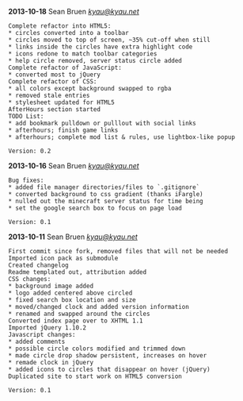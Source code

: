**2013-10-18**  Sean Bruen  *<kyau@kyau.net>*

    Complete refactor into HTML5:
    * circles converted into a toolbar
    * circles moved to top of screen, ~35% cut-off when still
    * links inside the circles have extra highlight code
    * icons redone to match toolbar categories
    * help circle removed, server status circle added
    Complete refactor of JavaScript:
    * converted most to jQuery
    Complete refactor of CSS:
    * all colors except background swapped to rgba
    * removed stale entries
    * stylesheet updated for HTML5
    AfterHours section started
    TODO List:
    * add bookmark pulldown or pulllout with social links
    * afterhours; finish game links
    * afterhours; complete mod list & rules, use lightbox-like popup

    Version: 0.2


**2013-10-16**  Sean Bruen  *<kyau@kyau.net>*

    Bug fixes:
    * added file manager directories/files to `.gitignore`
    * converted background to css gradient (thanks iFargle)
    * nulled out the minecraft server status for time being
    * set the google search box to focus on page load

    Version: 0.1


**2013-10-11**  Sean Bruen  *<kyau@kyau.net>*

    First commit since fork, removed files that will not be needed
    Imported icon pack as submodule
    Created changelog
    Readme templated out, attribution added
    CSS changes:
    * background image added
    * logo added centered above circled
    * fixed search box location and size
    * moved/changed clock and added version information
    * renamed and swapped around the circles
    Converted index page over to XHTML 1.1
    Imported jQuery 1.10.2
    Javascript changes:
    * added comments
    * possible circle colors modified and trimmed down
    * made circle drop shadow persistent, increases on hover
    * remade clock in jQuery
    * added icons to circles that disappear on hover (jQuery)
    Duplicated site to start work on HTML5 conversion

    Version: 0.1

